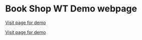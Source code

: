 # Book Shop WT Demo webpage

[Visit page for demo](https://SaiBharadwaj23.github.io/WTechLab/login.html)

[Visit page for demo](https://vinaytejab.github.io/WTechLab/login.html)




